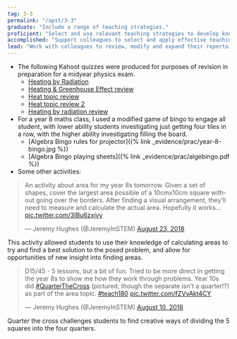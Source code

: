 ```yaml
---
tag: 3-3
permalink: "/apst/3-3"
graduate: "Include a range of teaching strategies."
proficient: "Select and use relevant teaching strategies to develop knowledge, skills, problem solving and critical and creative thinking."
accomplished: "Support colleagues to select and apply effective teaching strategies to develop knowledge, skills, problem solving and critical and creative thinking."
lead: "Work with colleagues to review, modify and expand their repertoire of teaching strategies to enable students to use knowledge, skills, problem solving and critical and creative thinking."
---
```

* The following Kahoot quizzes were produced for purposes of revision in preparation for a midyear physics exam.
    - [Heating by Radiation](https://play.kahoot.it/#/k/96045a5c-767a-43ce-b042-4e7bafdb7095)
    - [Heating & Greenhouse Effect review](https://play.kahoot.it/#/k/96045a5c-767a-43ce-b042-4e7bafdb7095)
    - [Heat topic review](https://play.kahoot.it/#/k/45fe68fa-0248-4737-8573-bec798aef3a9)
    - [Heat topic review 2](https://play.kahoot.it/#/k/54059199-c278-41e0-b44c-87332f53491f)
    - [Heating by radiation review](https://play.kahoot.it/#/k/267881fc-a37d-4fab-b14c-3784aad16092)
* For a year 8 maths class, I used a modified game of bingo to engage all student, with lower ability students investigating just getting four tiles in a row, with the higher ability investigating filling the board.
    - [Algebra Bingo rules for projector]({% link _evidence/prac/year-8-bingo.jpg %})
    - [Algebra Bingo playing sheets]({% link _evidence/prac/algebingo.pdf %})
* Some other activities:
<blockquote class="twitter-tweet" data-lang="en"><p lang="en" dir="ltr">An activity about area for my year 8s tomorrow. Given a set of shapes, cover the largest area possible of a 10cmx10cm square without going over the borders. After finding a visual arrangement, they&#39;ll need to measure and calculate the actual area. Hopefully it works... <a href="https://t.co/3IBu6zxjvy">pic.twitter.com/3IBu6zxjvy</a></p>&mdash; Jeremy Hughes (@JeremyInSTEM) <a href="https://twitter.com/JeremyInSTEM/status/1032642355428356096?ref_src=twsrc%5Etfw">August 23, 2018</a></blockquote>
<script async src="https://platform.twitter.com/widgets.js" charset="utf-8"></script>
This activity allowed students to use their knowledge of calculating areas to try and find a best solution to the posed problem, and allow for opportunities of new insight into finding areas.

<blockquote class="twitter-tweet" data-lang="en"><p lang="en" dir="ltr">D15/45 - 5 lessons, but a bit of fun. Tried to be more direct in getting the year 8s to show me how they work through problems. Year 10s did <a href="https://twitter.com/hashtag/QuarterTheCross?src=hash&amp;ref_src=twsrc%5Etfw">#QuarterTheCross</a> (pictured, though the separate isn&#39;t a quarter!?) as part of the area topic. <a href="https://twitter.com/hashtag/teach180?src=hash&amp;ref_src=twsrc%5Etfw">#teach180</a> <a href="https://t.co/fZVvAkt4CY">pic.twitter.com/fZVvAkt4CY</a></p>&mdash; Jeremy Hughes (@JeremyInSTEM) <a href="https://twitter.com/JeremyInSTEM/status/1027908979316350976?ref_src=twsrc%5Etfw">August 10, 2018</a></blockquote>
<script async src="https://platform.twitter.com/widgets.js" charset="utf-8"></script>
Quarter the cross challenges students to find creative ways of dividing the 5 squares into the four quarters.
